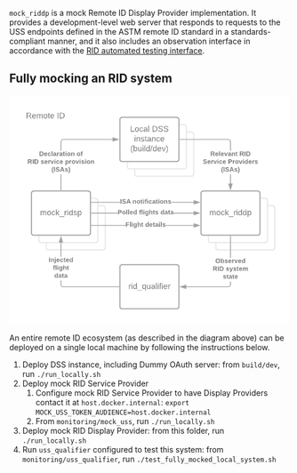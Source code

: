 `mock_riddp` is a mock Remote ID Display Provider implementation.  It provides a
development-level web server that responds to requests to the USS endpoints
defined in the ASTM remote ID standard in a standards-compliant manner, and it
also includes an observation interface in accordance with the
[RID automated testing interface](../../interfaces/automated-testing/rid/README.md).

## Fully mocking an RID system

![Nominal RID system](../../assets/rid_fully_mocked.png)

An entire remote ID ecosystem (as described in the diagram above) can be deployed on a single local machine by following the instructions below.

1. Deploy DSS instance, including Dummy OAuth server: from `build/dev`, run `./run_locally.sh`
1. Deploy mock RID Service Provider
    1. Configure mock RID Service Provider to have Display Providers contact it at `host.docker.internal`: `export MOCK_USS_TOKEN_AUDIENCE=host.docker.internal`
    1. From `monitoring/mock_uss`, run `./run_locally.sh`
1. Deploy mock RID Display Provider: from this folder, run `./run_locally.sh`
1. Run `uss_qualifier` configured to test this system: from `monitoring/uss_qualifier`, run `./test_fully_mocked_local_system.sh`
